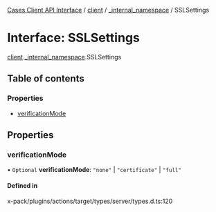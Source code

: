 [Cases Client API Interface](../README.md) / [client](../modules/client.md) / [\_internal\_namespace](../modules/client._internal_namespace.md) / SSLSettings

# Interface: SSLSettings

[client](../modules/client.md).[_internal_namespace](../modules/client._internal_namespace.md).SSLSettings

## Table of contents

### Properties

- [verificationMode](client._internal_namespace.SSLSettings.md#verificationmode)

## Properties

### verificationMode

• `Optional` **verificationMode**: ``"none"`` \| ``"certificate"`` \| ``"full"``

#### Defined in

x-pack/plugins/actions/target/types/server/types.d.ts:120
